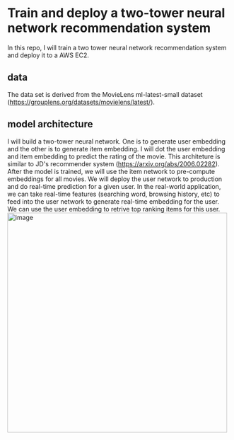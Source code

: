 # Train and deploy a two-tower neural network recommendation system

In this repo, I will train a two tower neural network recommendation system and deploy it to a AWS EC2.

## data

The data set is derived from the MovieLens ml-latest-small dataset (https://grouplens.org/datasets/movielens/latest/).

## model architecture

I will build a two-tower neural network. One is to generate user embedding and the other is to generate item embedding. I will dot the user embedding and item embedding to predict the rating of the movie. This architeture is similar to JD's recommender system (https://arxiv.org/abs/2006.02282). After the model is trained, we will use the item network to pre-compute embeddings for all movies. We will deploy the user network to production and do real-time prediction for a given user. In the real-world application, we can take real-time features (searching word, browsing history, etc) to feed into the user network to generate real-time embedding for the user. We can use the user embedding to retrive top ranking items for this user.
<img width="497" alt="image" src="https://github.com/kevinchen21/train-and-deploy-nn-recsys/assets/87917613/27f25f1b-7a0c-4571-a960-e56e0a3381b9">

